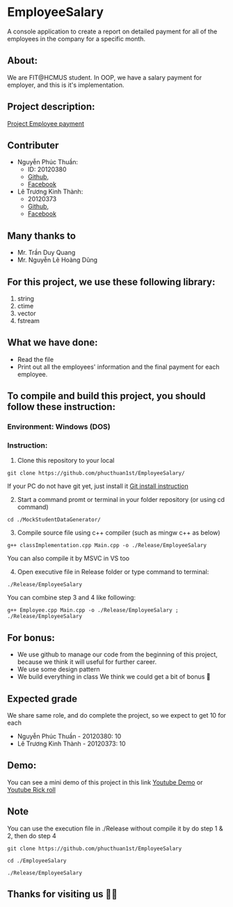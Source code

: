 # EmployeeSalary
A console application to create a report on detailed payment for all of the employees in the company for a specific month.

## About:
We are FIT@HCMUS student. In OOP, we have a salary payment for employer, and this is it's implementation.

## Project description: 
[Project Employee payment](https://phucthuan.notion.site/Project-Emloyee-payment-a3c15087c8b64afb97bdb3165475871e)

## Contributer
- Nguyễn Phúc Thuần: 
  - ID: 20120380  
  - [Github](https://github.com/phucthuan1st/),
  - [Facebook](https://www.facebook.com/phucthuan95/)
- Lê Trương Kinh Thành: 
  - 20120373  
  - [Github](https://github.com/KinhThanh38), 
  - [Facebook](https://www.facebook.com/kinhthanh.letruong.3)

## Many thanks to
- Mr. Trần Duy Quang
- Mr. Nguyễn Lê Hoàng Dũng

## For this project, we use these following library:
1. string
2. ctime
3. vector
4. fstream

## What we have done:
- Read the file
- Print out all the employees' information and the final payment for each employee.

## To compile and build this project, you should follow these instruction:
### Environment: Windows (DOS)
### Instruction:
1. Clone this repository to your local
```shellscript
git clone https://github.com/phucthuan1st/EmployeeSalary/
```
If your PC do not have git yet, just install it [Git install instruction](https://git-scm.com/book/en/v2/Getting-Started-Installing-Git)

2. Start a command promt or terminal in your folder repository (or using cd command)
```shellcript
cd ./MockStudentDataGenerator/
```

3. Compile source file using c++ compiler (such as mingw c++ as below)
```shellscript
g++ classImplementation.cpp Main.cpp -o ./Release/EmployeeSalary
```
You can also compile it by MSVC in VS too

4. Open executive file in Release folder or type command to terminal: 
```shellscript
./Release/EmployeeSalary
```

  You can combine step 3 and 4 like following:
  ```shellscript
  g++ Employee.cpp Main.cpp -o ./Release/EmployeeSalary ; ./Release/EmployeeSalary
  ```
  
## For bonus:
- We use github to manage our code from the beginning of this project, because we think it will useful for further career.
- We use some design pattern
- We build everything in class
We think we could get a bit of bonus 🤣
  
## Expected grade
  We share same role, and do complete the project, so we expect to get 10 for each
  - Nguyễn Phúc Thuần - 20120380: 10
  - Lê Trương Kinh Thành - 20120373: 10

## Demo:
You can see a mini demo of this project in this link [Youtube Demo](https://youtu.be/5cBwlccaYnk) or [Youtube Rick roll](https://youtu.be/dQw4w9WgXcQ)

## Note
You can use the execution file in ./Release without compile it by do step 1 & 2, then do step 4
```shellscript
git clone https://github.com/phucthuan1st/EmployeeSalary
```

```shellscript
cd ./EmployeeSalary
```

```shellscript
./Release/EmployeeSalary
```

## Thanks for visiting us 🤑🤑

